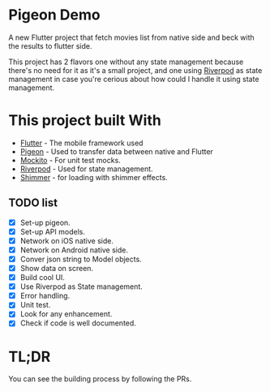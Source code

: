 # Pigeon Demo

A new Flutter project that fetch movies list from native side and beck with the results to flutter side.

This project has 2 flavors one without any state management because there's no need for it as it's a small project, and one using [Riverpod](https://pub.dev/packages/riverpod) as state management in case you're cerious about how could I handle it using state management.


# This project built With
- [Flutter](https://flutter.dev/) - The mobile framework used
- [Pigeon](https://pub.dev/packages/pigeon) - Used to transfer data between native and Flutter
- [Mockito](https://pub.dev/packages/mockito) -  For unit test mocks.
- [Riverpod](https://pub.dev/packages/riverpod) - Used for state management.
- [Shimmer]() - for loading with shimmer effects.


## TODO list

- [x] Set-up pigeon.
- [x] Set-up API models.
- [x] Network on iOS native side.
- [x] Network on Android native side.
- [x] Conver json string to Model objects.
- [x] Show data on screen.
- [x] Build cool UI.
- [x] Use Riverpod as State management.
- [x] Error handling.
- [x] Unit test.
- [x] Look for any enhancement.
- [x] Check if code is well documented.

# TL;DR
You can see the building process by following the PRs. 
